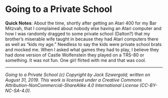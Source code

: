 # Going to a Private School

**Quick Notes**: About the time, shortly after getting an Atari 400 for my Bar Mitzvah, that I complained about nobody else having an Atari computer and how I was randomly dragged to some private school (Dalton?) that my brother’s miserable wife taught in because they had Atari computers there as well as “kids my age.” Needless to say the kids were private school brats and mocked me. When I asked what games they had to play, I believe they had done version of Castle Wolfenstein they played on a TRS-80 or something. It was not fun. One girl flirted with me and that was cool.

***

*Going to a Private School (c) Copyright by Jack Szwergold; written on August 31, 2019. This work is licensed under a Creative Commons Attribution-NonCommercial-ShareAlike 4.0 International License (CC-BY-NC-SA-4.0).*